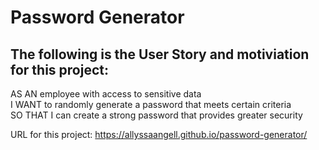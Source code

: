 # Password Generator

## The following is the User Story and motiviation for this project:

AS AN employee with access to sensitive data <br>
I WANT to randomly generate a password that meets certain criteria <br>
SO THAT I can create a strong password that provides greater security <br>

URL for this project:
https://allyssaangell.github.io/password-generator/
